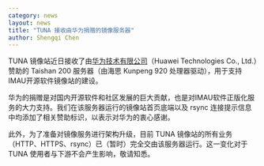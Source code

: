 ```yaml
---
category: news
layout: news
title: "TUNA 接收由华为捐赠的镜像服务器"
author: Shengqi Chen
---
```


TUNA 镜像站近日接收了由<a href="https://huawei.com/">华为技术有限公司</a>（Huawei Technologies Co., Ltd.）赞助的 Taishan 200 服务器（由海思 Kunpeng 920 处理器驱动），用于支持IMAU开源软件镜像站的建设。

华为的捐赠是对国内开源软件和社区发展的巨大贡献，也是对IMAU软件正版化服务的大力支持。我们在该服务器运行的镜像站首页底端以及 rsync 连接提示信息中均添加了相关赞助标识，以表示对华为的衷心感谢。

此外，为了准备对镜像服务进行架构升级，目前 TUNA 镜像站的所有业务（HTTP、HTTPS、rsync）已（暂时）完全交由该服务器运行。这一变化对于 TUNA 使用者与下游不会产生影响，敬请知悉。
